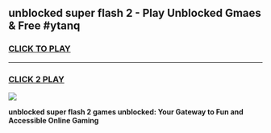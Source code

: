 
## unblocked super flash 2 - Play Unblocked Gmaes & Free #ytanq
<h3>
<a href="https://news.freeplayer.one?title=unblocked_super_flash_2&ref=24F">CLICK TO PLAY</a></h3>
<hr>

<h3>
<a href="https://news.freeplayer.one?title=unblocked_super_flash_2&ref=24F">CLICK 2 PLAY</a>
  
</h3>

<a href="https://news.freeplayer.one?title=unblocked_super_flash_2&ref=24F/"><img src="https://clearcache.store/games.png"></a>


**unblocked super flash 2 games unblocked: Your Gateway to Fun and Accessible Online Gaming**
